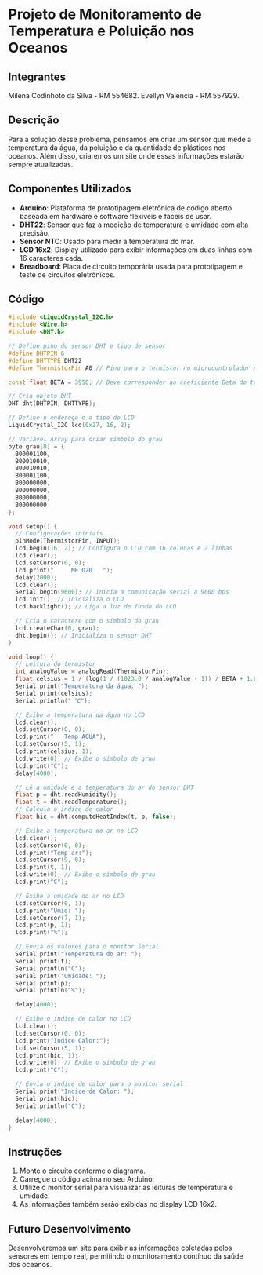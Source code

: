 # Projeto de Monitoramento de Temperatura e Poluição nos Oceanos

## Integrantes
Milena Codinhoto da Silva - RM 554682. 
Evellyn Valencia - RM 557929.

## Descrição
Para a solução desse problema, pensamos em criar um sensor que mede a temperatura da água, da poluição e da quantidade de plásticos nos oceanos. Além disso, criaremos um site onde essas informações estarão sempre atualizadas.

## Componentes Utilizados
- **Arduino**: Plataforma de prototipagem eletrônica de código aberto baseada em hardware e software flexíveis e fáceis de usar.
- **DHT22**: Sensor que faz a medição de temperatura e umidade com alta precisão.
- **Sensor NTC**: Usado para medir a temperatura do mar.
- **LCD 16x2**: Display utilizado para exibir informações em duas linhas com 16 caracteres cada.
- **Breadboard**: Placa de circuito temporária usada para prototipagem e teste de circuitos eletrônicos.

## Código

```cpp
#include <LiquidCrystal_I2C.h>
#include <Wire.h>
#include <DHT.h>

// Define pino do sensor DHT e tipo de sensor
#define DHTPIN 6
#define DHTTYPE DHT22
#define ThermistorPin A0 // Pino para o termistor no microcontrolador Arduino

const float BETA = 3950; // Deve corresponder ao coeficiente Beta do termistor

// Cria objeto DHT
DHT dht(DHTPIN, DHTTYPE);

// Define o endereço e o tipo do LCD
LiquidCrystal_I2C lcd(0x27, 16, 2); 

// Variável Array para criar símbolo do grau
byte grau[8] = {
  B00001100,  
  B00010010,
  B00010010,
  B00001100,
  B00000000,
  B00000000,
  B00000000,
  B00000000
};

void setup() {
  // Configurações iniciais
  pinMode(ThermistorPin, INPUT);
  lcd.begin(16, 2); // Configura o LCD com 16 colunas e 2 linhas
  lcd.clear();
  lcd.setCursor(0, 0);
  lcd.print("     ME O20   ");
  delay(2000);
  lcd.clear();
  Serial.begin(9600); // Inicia a comunicação serial a 9600 bps
  lcd.init(); // Inicializa o LCD
  lcd.backlight(); // Liga a luz de fundo do LCD

  // Cria o caractere com o símbolo do grau
  lcd.createChar(0, grau);
  dht.begin(); // Inicializa o sensor DHT
}

void loop() {
  // Leitura do termistor
  int analogValue = analogRead(ThermistorPin);
  float celsius = 1 / (log(1 / (1023.0 / analogValue - 1)) / BETA + 1.0 / 298.15) - 273.15;
  Serial.print("Temperatura da água: ");
  Serial.print(celsius);
  Serial.println(" ℃");

  // Exibe a temperatura da água no LCD
  lcd.clear();
  lcd.setCursor(0, 0);
  lcd.print("   Temp AGUA");
  lcd.setCursor(5, 1);
  lcd.print(celsius, 1);
  lcd.write(0); // Exibe o símbolo de grau
  lcd.print("C");
  delay(4000);

  // Lê a umidade e a temperatura do ar do sensor DHT
  float p = dht.readHumidity();
  float t = dht.readTemperature();
  // Calcula o índice de calor
  float hic = dht.computeHeatIndex(t, p, false);

  // Exibe a temperatura do ar no LCD
  lcd.clear();
  lcd.setCursor(0, 0);
  lcd.print("Temp ar:");
  lcd.setCursor(9, 0);
  lcd.print(t, 1);
  lcd.write(0); // Exibe o símbolo de grau
  lcd.print("C");

  // Exibe a umidade do ar no LCD
  lcd.setCursor(0, 1);
  lcd.print("Umid: ");
  lcd.setCursor(7, 1);
  lcd.print(p, 1);
  lcd.print("%");

  // Envia os valores para o monitor serial
  Serial.print("Temperatura do ar: ");
  Serial.print(t);
  Serial.println("C");
  Serial.print("Umidade: ");
  Serial.print(p);
  Serial.println("%");

  delay(4000);

  // Exibe o índice de calor no LCD
  lcd.clear();
  lcd.setCursor(0, 0);
  lcd.print("Indice Calor:");
  lcd.setCursor(5, 1);
  lcd.print(hic, 1);
  lcd.write(0); // Exibe o símbolo de grau
  lcd.print("C");

  // Envia o índice de calor para o monitor serial
  Serial.print("Indice de Calor: ");
  Serial.print(hic);
  Serial.println("C");

  delay(4000);
}
```

## Instruções
1. Monte o circuito conforme o diagrama.
2. Carregue o código acima no seu Arduino.
3. Utilize o monitor serial para visualizar as leituras de temperatura e umidade.
4. As informações também serão exibidas no display LCD 16x2.

## Futuro Desenvolvimento
Desenvolveremos um site para exibir as informações coletadas pelos sensores em tempo real, permitindo o monitoramento contínuo da saúde dos oceanos.
